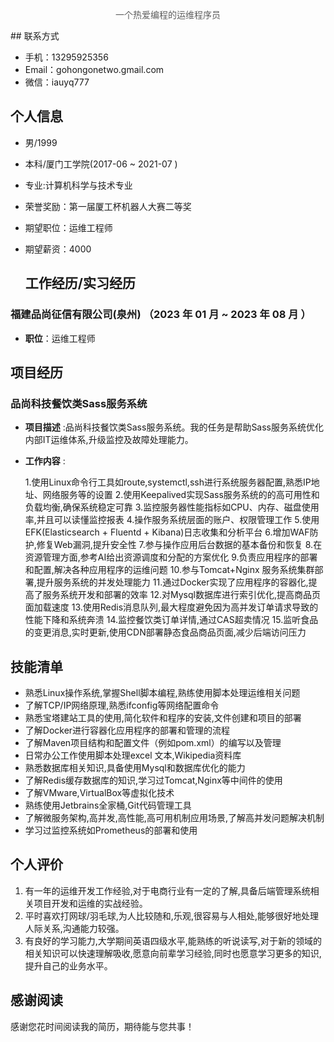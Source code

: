 <p style="text-align:center;color:rgb(93,93,93)">一个热爱编程的运维程序员 </p>
##   联系方式

- 手机：13295925356
- Email：gohongonetwo.gmail.com
- 微信：iauyq777

## 个人信息

- 男/1999
- 本科/厦门工学院(2017-06 ~ 2021-07 )
-  专业:计算机科学与技术专业
-  荣誉奖励：第一届厦工杯机器人大赛二等奖
- 期望职位：运维工程师
- 期望薪资：4000

  ## 工作经历/实习经历

### 福建品尚征信有限公司(泉州) （2023 年 01 月 ~ 2023 年 08 月 ）

- **职位**：运维工程师

## 项目经历

### 品尚科技餐饮类Sass服务系统

- **项目描述** :品尚科技餐饮类Sass服务系统。我的任务是帮助Sass服务系统优化内部IT运维体系,升级监控及故障处理能力。

- **工作内容** :

  1.使用Linux命令行工具如route,systemctl,ssh进行系统服务器配置,熟悉IP地址、网络服务等的设置
  2.使用Keepalived实现Sass服务系统的的高可用性和负载均衡,确保系统稳定可靠
  3.监控服务器性能指标如CPU、内存、磁盘使用率,并且可以读懂监控报表
  4.操作服务系统层面的账户、权限管理工作
  5.使用EFK(Elasticsearch + Fluentd + Kibana)日志收集和分析平台
  6.增加WAF防护,修复Web漏洞,提升安全性 
  7.参与操作应用后台数据的基本备份和恢复 
  8.在资源管理方面,参考AI给出资源调度和分配的方案优化
  9.负责应用程序的部署和配置,解决各种应用程序的运维问题
  10.参与Tomcat+Nginx 服务系统集群部署,提升服务系统的并发处理能力 
  11.通过Docker实现了应用程序的容器化,提高了服务系统开发和部署的效率
  12.对Mysql数据库进行索引优化,提高商品页面加载速度
  13.使用Redis消息队列,最大程度避免因为高并发订单请求导致的性能下降和系统奔溃
  14.监控餐饮类订单详情,通过CAS超卖情况
  15.监听食品的变更消息,实时更新,使用CDN部署静态食品商品页面,减少后端访问压力

## 技能清单

- 熟悉Linux操作系统,掌握Shell脚本编程,熟练使用脚本处理运维相关问题
- 了解TCP/IP网络原理,熟悉ifconfig等网络配置命令
- 熟悉宝塔建站工具的使用,简化软件和程序的安装,文件创建和项目的部署
- 了解Docker进行容器化应用程序的部署和管理的流程
- 了解Maven项目结构和配置文件（例如pom.xml）的编写以及管理
- 日常办公工作使用脚本处理excel 文本,Wikipedia资料库
- 熟悉数据库相关知识,具备使用Mysql和数据库优化的能力
- 了解Redis缓存数据库的知识,学习过Tomcat,Nginx等中间件的使用
- 了解VMware,VirtualBox等虚拟化技术
- 熟练使用Jetbrains全家桶,Git代码管理工具
- 了解微服务架构,高并发,高性能,高可用机制应用场景,了解高并发问题解决机制
- 学习过监控系统如Prometheus的部署和使用

## 个人评价

1. 有一年的运维开发工作经验,对于电商行业有一定的了解,具备后端管理系统相关项目开发和运维的实战经验。
2. 平时喜欢打网球/羽毛球,为人比较随和,乐观,很容易与人相处,能够很好地处理人际关系,沟通能力较强。
3. 有良好的学习能力,大学期间英语四级水平,能熟练的听说读写,对于新的领域的相关知识可以快速理解吸收,愿意向前辈学习经验,同时也愿意学习更多的知识,提升自己的业务水平。

## 感谢阅读

感谢您花时间阅读我的简历，期待能与您共事！